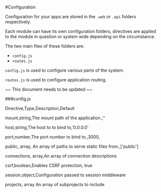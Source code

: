 #Configuration

Configuration for your apps are stored in the `.web` or `.api` folders respectively.

Each module can have its own configuration folders, directives are applied
to the module in question or system wide depending on the circumstance.

The two main files of these folders are:

* `config.js`
* `routes.js`

`config.js` is used to configure
various parts of the system.

`routes.js` is used to configure
application routing.

~~ This document needs to be updated ~~

###config.js

Directive,Type,Description,Default

mount,string,The mount path of the application.,'' 

host,string,The host to to bind to,'0.0.0.0'

port,number,The port number to bind to.,3000,

  public, array<string>, An array of paths to serve static files from.,['public']

  connections, array<object>,An array of connection descriptions

  csrf,boolean,Enables CSRF protection, true

  session,object,Configuration passed to session middleware

  projects, array<string> An array of subprojects to include
